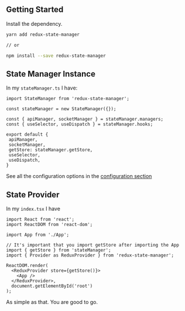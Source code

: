 ## Getting Started

Install the dependency.

```sh
yarn add redux-state-manager

// or

npm install --save redux-state-manager
```

## State Manager Instance

In my `stateManager.ts` I have:
```tsx
import StateManager from 'redux-state-manager';

const stateManager = new StateManager({});

const { apiManager, socketManager } = stateManager.managers;
const { useSelector, useDispatch } = stateManager.hooks;

export default {
 apiManager,
 socketManager,
 getStore: stateManager.getStore,
 useSelector,
 useDispatch,
}
```

See all the configuration options in the [configuration section](configuration.md)

## State Provider

In my `index.tsx` I have
```tsx
import React from 'react';
import ReactDOM from 'react-dom';

import App from './App';

// It's important that you import getStore after importing the App
import { getStore } from 'stateManager';
import { Provider as ReduxProvider } from 'redux-state-manager';

ReactDOM.render(
  <ReduxProvider store={getStore()}>
    <App />
  </ReduxProvider>,
  document.getElementById('root')
);

```
As simple as that. You are good to go.

